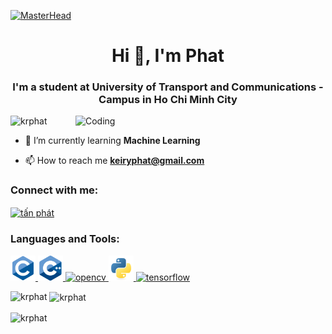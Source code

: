 [![MasterHead](https://res.cloudinary.com/practicaldev/image/fetch/s--6Z6KtD6I--/c_imagga_scale,f_auto,fl_progressive,h_420,q_66,w_1000/https://dev-to-uploads.s3.amazonaws.com/uploads/articles/bn6uqzoyp087oi6vnn0e.gif)](https://github.com/krphat)
<h1 align="center">Hi 👋, I'm Phat</h1>
<h3 align="center">I'm a student at University of Transport and Communications - Campus in Ho Chi Minh City</h3>
<img align="right" alt="Coding" width="400" src="https://camo.githubusercontent.com/5ddf73ad3a205111cf8c686f687fc216c2946a75005718c8da5b837ad9de78c9/68747470733a2f2f7468756d62732e6766796361742e636f6d2f4576696c4e657874446576696c666973682d736d616c6c2e676966">

<p align="left"> <img src="https://komarev.com/ghpvc/?username=krphat&label=Profile%20views&color=0e75b6&style=flat" alt="krphat" /> </p>

- 🌱 I’m currently learning **Machine Learning**

- 📫 How to reach me **keiryphat@gmail.com**

<h3 align="left">Connect with me:</h3>
<p align="left">
<a href="https://fb.com/tấn phát" target="blank"><img align="center" src="https://raw.githubusercontent.com/rahuldkjain/github-profile-readme-generator/master/src/images/icons/Social/facebook.svg" alt="tấn phát" height="30" width="40" /></a>
</p>

<h3 align="left">Languages and Tools:</h3>
<p align="left"> <a href="https://www.cprogramming.com/" target="_blank" rel="noreferrer"> <img src="https://raw.githubusercontent.com/devicons/devicon/master/icons/c/c-original.svg" alt="c" width="40" height="40"/> </a> <a href="https://www.w3schools.com/cpp/" target="_blank" rel="noreferrer"> <img src="https://raw.githubusercontent.com/devicons/devicon/master/icons/cplusplus/cplusplus-original.svg" alt="cplusplus" width="40" height="40"/> </a> <a href="https://opencv.org/" target="_blank" rel="noreferrer"> <img src="https://www.vectorlogo.zone/logos/opencv/opencv-icon.svg" alt="opencv" width="40" height="40"/> </a> <a href="https://www.python.org" target="_blank" rel="noreferrer"> <img src="https://raw.githubusercontent.com/devicons/devicon/master/icons/python/python-original.svg" alt="python" width="40" height="40"/> </a> <a href="https://www.tensorflow.org" target="_blank" rel="noreferrer"> <img src="https://www.vectorlogo.zone/logos/tensorflow/tensorflow-icon.svg" alt="tensorflow" width="40" height="40"/> </a> </p>

<p><img align="left" src="https://github-readme-stats.vercel.app/api/top-langs?username=krphat&show_icons=true&locale=en&layout=compact" alt="krphat" /></p>

<p>&nbsp;<img align="center" src="https://github-readme-stats.vercel.app/api?username=krphat&show_icons=true&locale=en" alt="krphat" /></p>

<p><img align="center" src="https://github-readme-streak-stats.herokuapp.com/?user=krphat&" alt="krphat" /></p>
